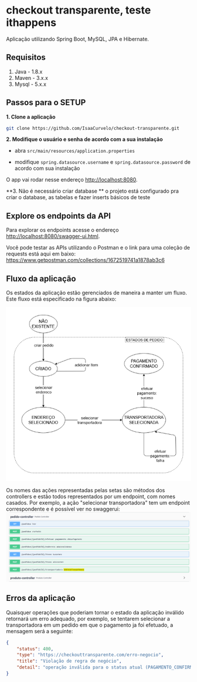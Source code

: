 # checkout transparente, teste ithappens

Aplicação utilizando Spring Boot, MySQL, JPA e Hibernate.

## Requisitos

1. Java - 1.8.x
2. Maven - 3.x.x
3. Mysql - 5.x.x

## Passos para o SETUP

**1. Clone a aplicação**

```bash
git clone https://github.com/IsaaCurvelo/checkout-transparente.git
```


**2. Modifique o usuário e senha de acordo com a sua instalação**

+ abra `src/main/resources/application.properties`

+ modifique `spring.datasource.username` e `spring.datasource.password` de acordo com sua instalação


O app vai rodar nesse endereço <http://localhost:8080>.

**3. Não é necessário criar database **
o projeto está configurado pra criar o database, as tabelas e fazer inserts básicos de teste

## Explore os endpoints da API

Para explorar os endpoints acesse o endereço <http://localhost:8080/swagger-ui.html>.

Você pode testar as APIs utilizando o Postman e o link para uma coleção de requests está aqui em baixo:
<https://www.getpostman.com/collections/1672519741a1878ab3c6>

## Fluxo da aplicação
Os estados da aplicação estão gerenciados de maneira a manter um fluxo.
Este fluxo está especificado na figura abaixo:

![fluxo do checkout](fluxo-checkout.png)

Os nomes das ações representadas pelas setas são métodos dos controllers e estão todos representados
por um endpoint, com nomes casados. Por exemplo, a ação "selecionar transportadora" tem um endpoint 
correspondente e é possível ver no swaggerui:
![fluxo do checkout](exemplo-endpoint-fluxo-checkout.png)

## Erros da aplicação
Quaisquer operações que poderiam tornar o estado da aplicação inválido retornará um erro adequado, por exemplo,
se tentarem selecionar a transportadora em um pedido em que o pagamento ja foi efetuado, a mensagem será a seguinte:

```json
{
    "status": 400,
    "type": "https://checkouttransparente.com/erro-negocio",
    "title": "Violação de regra de negócio",
    "detail": "operação inválida para o status atual (PAGAMENTO_CONFIRMADO) do pedido. os status permitidos para a operação são: [ENDERECO_SELECIONADO, TRANSPORTADORA_SELECIONADA]"
}
```